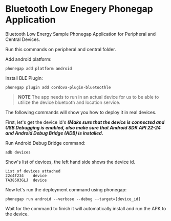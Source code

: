 # Bluetooth Low Enegery Phonegap Application

Bluetooth Low Energy Sample Phonegap Application for Peripheral and Central Devices.

Run this commands on peripheral and central folder.

Add android platform:
```
phonegap add platform android
```

Install BLE Plugin:
```
phonegap plugin add cordova-plugin-bluetoothle
```

> **NOTE** The app needs to run in an actual device for us to be able to utilize the device bluetooth and location service.

The following commands will show you how to deploy it in real devices.

First, let's get the device id's ***(Make sure that the device is connected and USB Debugging is enabled, also make sure that Android SDK API 22-24 and Android Debug Bridge (ADB) is installed.***

Run Android Debug Bridge command:
```
adb devices
```

Show's list of devices, the left hand side shows the device id.
```
List of devices attached
22c4f234    device
TA38503GLJ  device
```

Now let's run the deployment command using phonegap:
```
phonegap run android --verbose --debug --target=[device_id]
```

Wait for the command to finish it will automatically install and run the APK to the device.